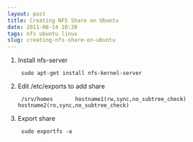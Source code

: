 ```yaml
---
layout: post
title: Creating NFS Share on Ubuntu
date: 2011-06-14 10:20
tags: nfs ubuntu linux
slug: creating-nfs-share-on-ubuntu
---
```


1. Install nfs-server

		sudo apt-get install nfs-kernel-server

2. Edit /etc/exports to add share

		/srv/homes       hostname1(rw,sync,no_subtree_check) hostname2(ro,sync,no_subtree_check)

3. Export share
				
		sudo exportfs -a